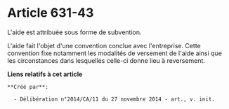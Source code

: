 # Article 631-43

L'aide est attribuée sous forme de subvention. 

L'aide fait l'objet d'une convention conclue avec l'entreprise. Cette convention fixe notamment les modalités de versement de
l'aide ainsi que les circonstances dans lesquelles celle-ci donne lieu à reversement.

**Liens relatifs à cet article**

	**Créé par**:

	  - Délibération n°2014/CA/11 du 27 novembre 2014 - art., v. init.
